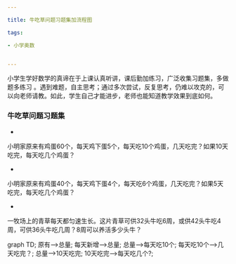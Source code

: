 ```yaml
---

title: 牛吃草问题习题集加流程图

tags:

- 小学奥数


---
```



> 
小学生学好数学的真谛在于上课认真听讲，课后勤加练习，广泛收集习题集，多做题多练习
。遇到难题，自主思考；通过多次尝试，反复思考，仍难以攻克的，可以向老师请教。如此，学生自己才能进步，老师也能知道教学效果到底如何。

### 牛吃草问题习题集
- 
小明家原来有鸡蛋60个，每天鸡下蛋5个，每天吃10个鸡蛋，几天吃完？如果10天吃完，每天吃几个鸡蛋？

- 
小明家原来有鸡蛋40个，每天鸡下蛋4个，每天吃6个鸡蛋，几天吃完？如果5天吃完，每天吃几个鸡蛋？

- 
一牧场上的青草每天都匀速生长。这片青草可供32头牛吃6周，或供42头牛吃4周，可供36头牛吃几周？8周可以养活多少头牛？


<div class="mermaid">
graph TD;
    原有-->总量;
    每天新增-->总量;
    总量-->每天吃10个;
    每天吃10个-->几天吃完？;
    总量-->10天吃完;
    10天吃完-->每天吃几个?;
</div>


